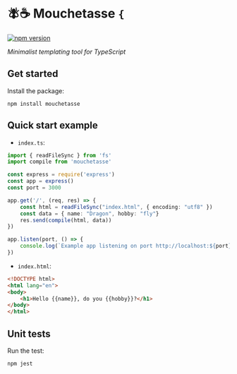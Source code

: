 # 🪰☕️ Mouchetasse `{`

[![npm version](https://badge.fury.io/js/mouchetasse.svg)](https://badge.fury.io/js/mouchetasse)

_Minimalist templating tool for TypeScript_

## Get started 

Install the package:

```
npm install mouchetasse
```

## Quick start example

- `index.ts`:

```ts
import { readFileSync } from 'fs'
import compile from 'mouchetasse'

const express = require('express')
const app = express()
const port = 3000

app.get('/', (req, res) => {
    const html = readFileSync("index.html", { encoding: "utf8" })
    const data = { name: "Dragon", hobby: "fly"}
    res.send(compile(html, data))
})

app.listen(port, () => {
    console.log(`Example app listening on port http://localhost:${port}`)
})
```

- `index.html`:

```html
<!DOCTYPE html>
<html lang="en">
<body>
    <h1>Hello {{name}}, do you {{hobby}}?</h1>
</body>
</html>
```


## Unit tests

Run the test:

```
npm jest
```